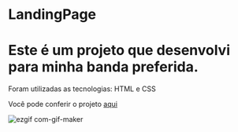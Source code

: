# LandingPage
<h1>Este é um projeto que desenvolvi para minha banda preferida.</h1>
<p>Foram utilizadas as tecnologias: HTML e CSS<p>
<p>Você pode conferir o projeto <a href='https://netotorres1.github.io/LandingPage/index.html'>aqui</a></p>



![ezgif com-gif-maker](https://user-images.githubusercontent.com/88563801/174157136-67f266b0-d6e7-41f3-98ec-78ee6ca70300.gif)
